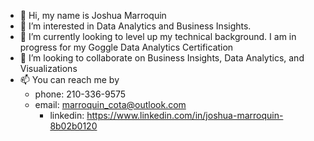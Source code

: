 - 👋 Hi, my name is Joshua Marroquin
- 👀 I’m interested in Data Analytics and Business Insights.
- 🌱 I’m currently looking to level up my technical background. I am in progress for my Goggle Data Analytics Certification
- 💞️ I’m looking to collaborate on Business Insights, Data Analytics, and Visualizations
- 📫 You can reach me by
	- phone: 210-336-9575
  	- email: marroquin_cota@outlook.com
        - linkedin: https://www.linkedin.com/in/joshua-marroquin-8b02b0120

            

<!---
jamarroquin/jamarroquin is a ✨ special ✨ repository because its `README.md` (this file) appears on your GitHub profile.
You can click the Preview link to take a look at your changes.
--->
